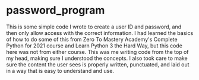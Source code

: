 # password_program
This is some simple code I wrote to create a user ID and password, and then only allow access with the correct information. I had learned the basics of how to do some of this from Zero To Mastery Academy's Complete Python for 2021 course and Learn Python 3 the Hard Way, but this code here was not from either course. This was me writing code from the top of my head, making sure I understood the concepts. I also took care to make sure the content the user sees is properly written, punctuated, and laid out in a way that is easy to understand and use.
